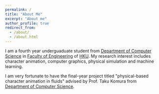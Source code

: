 ```yaml
---
permalink: /
title: "About Me"
excerpt: "About me"
author_profile: true
redirect_from: 
  - /about/
  - /about.html
---
```


I am a fourth year underguaduate student from [Department of Computer Science](https://www.cs.hku.hk/) in [Faculty of Engineering](https://engg.hku.hk/) of [HKU](https://www.hku.hk/). My research interest includes character animation, computer graphics, physical simulation and machine learning.

I am very fortunate to have the final-year project titled "physical-based character animation in fluids" advised by Prof. Taku Komura from [Department of Computer Science](https://www.cs.hku.hk/).
